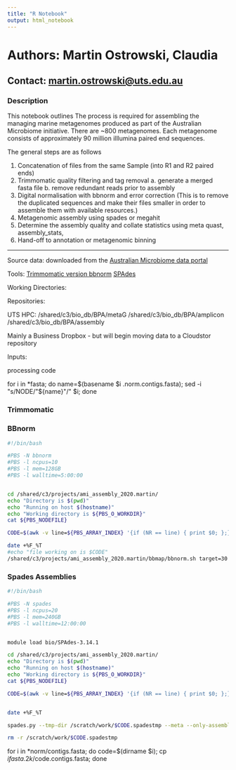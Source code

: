 ```yaml
---
title: "R Notebook"
output: html_notebook
---
```


# Authors: Martin Ostrowski, Claudia 
## Contact: martin.ostrowski@uts.edu.au

### Description

This notebook outlines The process is required for assembling the managing marine metagenomes produced as part of the Australian Microbiome initiative. There are ~800 metagenomes. Each metagenome consists of approximately 90 million illlumina paired end sequences.

The general steps are as follows

1. Concatenation of files from the same Sample (into R1 and R2 paired ends)
2. Trimmomatic quality filtering and tag removal
  a. generate a merged fasta file
  b. remove redundant reads prior to assembly
3. Digital normalisation with bbnorm and error correction (This is to remove the duplicated sequences and make their files smaller in order to assemble them with available resources.)
4. Metagenomic assembly using spades or megahit
5. Determine the assembly quality and collate statistics using meta quast, assembly_stats,
6. Hand-off to annotation or metagenomic binning


 -------------------------------------------------------

Source data: downloaded from the [Australian Microbiome data portal](https://data.bioplatforms.com/organization/australian-microbiome)

Tools: [Trimmomatic version ](https://github.com/timflutre/trimmomatic)
[bbnorm](bbtools)
[SPAdes  ](http://cab.spbu.ru/software/spades/)


Working Directories:


Repositories:

UTS HPC: /shared/c3/bio_db/BPA/metaG
        /shared/c3/bio_db/BPA/amplicon
        /shared/c3/bio_db/BPA/assembly
        

Mainly a Business Dropbox - but will begin moving data to a Cloudstor repository



Inputs:


processing code

for i in *fasta; do  name=$(basename $i .norm.contigs.fasta); sed -i "s/NODE/"${name}"/" $i; done


### Trimmomatic



### BBnorm 

```bash
#!/bin/bash

#PBS -N bbnorm
#PBS -l ncpus=10
#PBS -l mem=128GB
#PBS -l walltime=5:00:00


cd /shared/c3/projects/ami_assembly_2020.martin/
echo "Directory is $(pwd)"
echo "Running on host $(hostname)"
echo "Working directory is ${PBS_O_WORKDIR}"
cat ${PBS_NODEFILE}

CODE=$(awk -v line=${PBS_ARRAY_INDEX} '{if (NR == line) { print $0; };}' /shared/c3/projects/ami_assembly_2020.martin/bbnorm.sort.conf)

date +%F_%T
#echo "file working on is $CODE"
/shared/c3/projects/ami_assembly_2020.martin/bbmap/bbnorm.sh target=30 mindepth=2 in=/shared/c3/bio_db/BPA/metaG/fastq_trimmed/$CODE.R1.fastq.gz in2=/shared/c3/bio_db/BPA/metaG/fastq_trimmed/$CODE.R2.fastq.gz out=/shared/c3/projects/ami_assembly_2020.martin/$CODE.bbnorm.R1.fastq.gz out2=/shared/c3/projects/ami_assembly_2020.martin/$CODE.bbnorm.R2.fastq.gz thread$

```
### Spades Assemblies

```bash
#!/bin/bash

#PBS -N spades
#PBS -l ncpus=20
#PBS -l mem=240GB
#PBS -l walltime=12:00:00


module load bio/SPAdes-3.14.1

cd /shared/c3/projects/ami_assembly_2020.martin/
echo "Directory is $(pwd)"
echo "Running on host $(hostname)"
echo "Working directory is ${PBS_O_WORKDIR}"
cat ${PBS_NODEFILE}

CODE=$(awk -v line=${PBS_ARRAY_INDEX} '{if (NR == line) { print $0; };}' /shared/c3/projects/ami_assembly_2020.martin/runList3)


date +%F_%T

spades.py --tmp-dir /scratch/work/$CODE.spadestmp --meta --only-assembler -k 33,55,77 -m 240 -t 20 -1 /shared/c3/projects/ami_assembly_2020.martin/$CODE.bbnorm.R1.fastq.gz -2 /shared/c3/projects/ami_assembly_2020.martin/$CODE.bbnorm.R2.fastq.gz -o /shared/c3/projects/ami_assembly_2020.martin/$CODE.norm

rm -r /scratch/work/$CODE.spadestmp


```




for i in *norm/contigs.fasta; do code=$(dirname $i); cp $i fasta.2k/$code.contigs.fasta; done
